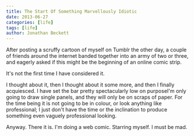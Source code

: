 ```yaml
---
title: The Start Of Something Marvellously Idiotic
date: 2013-06-27
categories: [life]
tags: [life]
author: Jonathan Beckett
---
```


After posting a scruffy cartoon of myself on Tumblr the other day, a couple of friends around the internet banded together into an army of two or three, and eagerly asked if this might be the beginning of an online comic strip.

It's not the first time I have considered it.

I thought about it, then I thought about it some more, and then I finally acquiesced. I have set the bar pretty spectacularly low on purposeI'm only going to draw single panels, and they will only be on scraps of paper. For the time being it is not going to be in colour, or look anything like professional; I just don't have the time or the inclination to produce something even vaguely professional looking.

Anyway. There it is. I'm doing a web comic. Starring myself. I must be mad.